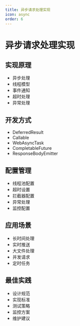 ```yaml
---
title: 异步请求处理实现
icon: async
order: 6
---
```


# 异步请求处理实现

## 实现原理
- 异步处理
- 线程模型
- 事件通知
- 超时处理
- 异常处理

## 开发方式
- DeferredResult
- Callable
- WebAsyncTask
- CompletableFuture
- ResponseBodyEmitter

## 配置管理
- 线程池配置
- 超时设置
- 拦截器配置
- 异常处理
- 监控配置

## 应用场景
- 长时间处理
- 实时推送
- 大文件处理
- 并发请求
- 定时任务

## 最佳实践
- 设计规范
- 实现标准
- 测试策略
- 监控方案
- 维护建议
